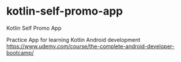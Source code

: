 # kotlin-self-promo-app
Kotlin Self Promo App


Practice App for learning Kotlin Android development https://www.udemy.com/course/the-complete-android-developer-bootcamp/